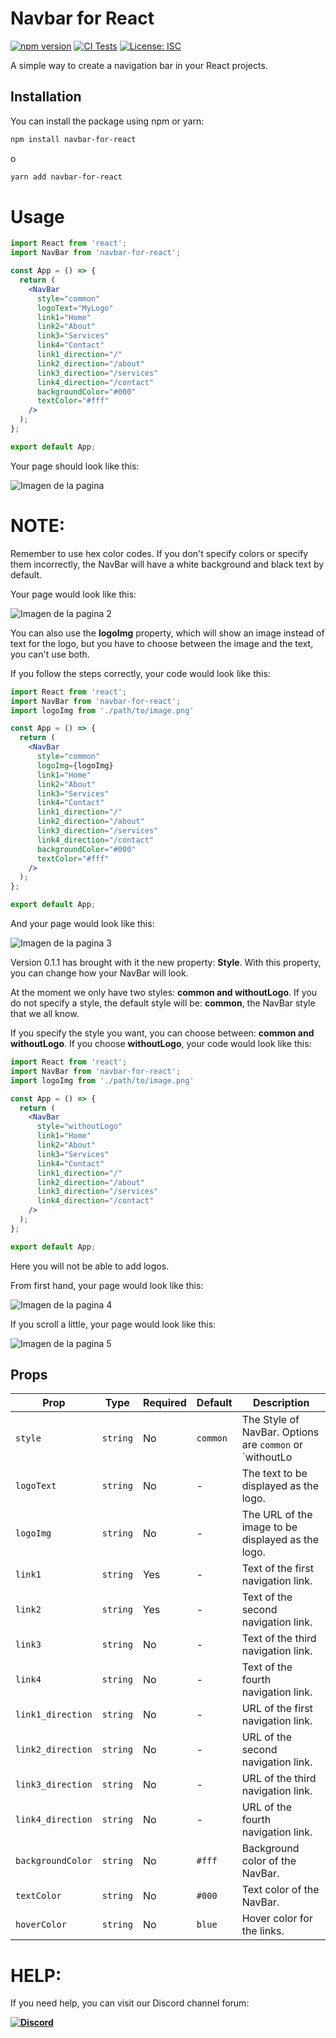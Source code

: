 # Navbar for React

[![npm version](https://badge.fury.io/js/navbar-for-react.svg)](https://badge.fury.io/js/navbar-for-react)
[![CI Tests](https://github.com/TGSsirrett31/navbar-for-react/actions/workflows/ci.yml/badge.svg)](https://github.com/TGSsirrett31/navbar-for-react/actions/workflows/ci.yml)
[![License: ISC](https://img.shields.io/badge/License-ISC-blue.svg)](https://opensource.org/licenses/ISC)

A simple way to create a navigation bar in your React projects.

## Installation

You can install the package using npm or yarn:

```bash
npm install navbar-for-react
```
o
```bash
yarn add navbar-for-react
```

# Usage

```jsx
import React from 'react';
import NavBar from 'navbar-for-react';

const App = () => {
  return (
    <NavBar 
      style="common"
      logoText="MyLogo"
      link1="Home"
      link2="About"
      link3="Services"
      link4="Contact"
      link1_direction="/"
      link2_direction="/about"
      link3_direction="/services"
      link4_direction="/contact"
      backgroundColor="#000"
      textColor="#fff"
    />
  );
};

export default App;
```

Your page should look like this:

![Imagen de la pagina](https://i.postimg.cc/jjgC9rNW/img.png)

# NOTE:

Remember to use hex color codes. If you don't specify colors or specify them incorrectly, the NavBar will have a white background and black text by default.

Your page would look like this:

![Imagen de la pagina 2](https://i.postimg.cc/Ssnjbt7g/img2.png)

You can also use the **logoImg** property, which will show an image instead of text for the logo, but you have to choose between the image and the text, you can't use both.

If you follow the steps correctly, your code would look like this:

```jsx
import React from 'react';
import NavBar from 'navbar-for-react';
import logoImg from './path/to/image.png'

const App = () => {
  return (
    <NavBar 
      style="common"
      logoImg={logoImg}
      link1="Home"
      link2="About"
      link3="Services"
      link4="Contact"
      link1_direction="/"
      link2_direction="/about"
      link3_direction="/services"
      link4_direction="/contact"
      backgroundColor="#000"
      textColor="#fff"
    />
  );
};

export default App;
```

And your page would look like this:

![Imagen de la pagina 3](https://i.postimg.cc/tg1T2KsR/img3.png)

Version 0.1.1 has brought with it the new property: **Style**. With this property, you can change how your NavBar will look. 

At the moment we only have two styles: **common and withoutLogo**. If you do not specify a style, the default style will be: **common**, the NavBar style that we all know. 

If you specify the style you want, you can choose between: **common and withoutLogo**. If you choose **withoutLogo**, your code would look like this:

```jsx
import React from 'react';
import NavBar from 'navbar-for-react';
import logoImg from './path/to/image.png'

const App = () => {
  return (
    <NavBar 
      style="withoutLogo"
      link1="Home"
      link2="About"
      link3="Services"
      link4="Contact"
      link1_direction="/"
      link2_direction="/about"
      link3_direction="/services"
      link4_direction="/contact"
    />
  );
};

export default App;
```

Here you will not be able to add logos.

From first hand, your page would look like this:

![Imagen de la pagina 4](https://i.postimg.cc/Pqfpjhf3/img4.png)

If you scroll a little, your page would look like this:

![Imagen de la pagina 5](https://i.postimg.cc/CKwDxk74/img5.png)

## Props
| Prop               | Type     | Required | Default | Description                                                                 |
|--------------------|----------|----------|---------|-----------------------------------------------------------------------------|
| `style`            | `string` | No       |`common` | The Style of NavBar. Options are `common` or `withoutLo                     |
| `logoText`         | `string` | No       | -       | The text to be displayed as the logo.                                       |
| `logoImg`          | `string` | No       | -       | The URL of the image to be displayed as the logo.                           |
| `link1`            | `string` | Yes      | -       | Text of the first navigation link.                                          |
| `link2`            | `string` | Yes      | -       | Text of the second navigation link.                                         |
| `link3`            | `string` | No       | -       | Text of the third navigation link.                                          |
| `link4`            | `string` | No       | -       | Text of the fourth navigation link.                                         |
| `link1_direction`  | `string` | No       | -       | URL of the first navigation link.                                           |
| `link2_direction`  | `string` | No       | -       | URL of the second navigation link.                                          |
| `link3_direction`  | `string` | No       | -       | URL of the third navigation link.                                           |
| `link4_direction`  | `string` | No       | -       | URL of the fourth navigation link.                                          |
| `backgroundColor`  | `string` | No       | `#fff`  | Background color of the NavBar.                                             |
| `textColor`        | `string` | No       | `#000`  | Text color of the NavBar.                                                   |
| `hoverColor`       | `string` | No       | `blue`  | Hover color for the links.                                                  |

# HELP:

If you need help, you can visit our Discord channel forum:

**[![Discord](https://img.shields.io/badge/Button-Click%20Here-blue)](https://discord.gg/C5ZZebVjcC)**